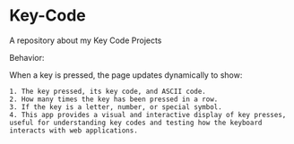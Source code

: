 # Key-Code
A repository about my Key Code Projects


Behavior:

When a key is pressed, the page updates dynamically to show:

	1. The key pressed, its key code, and ASCII code.
	2. How many times the key has been pressed in a row.
	3. If the key is a letter, number, or special symbol.
	4. This app provides a visual and interactive display of key presses, useful for understanding key codes and testing how the keyboard interacts with web applications.
